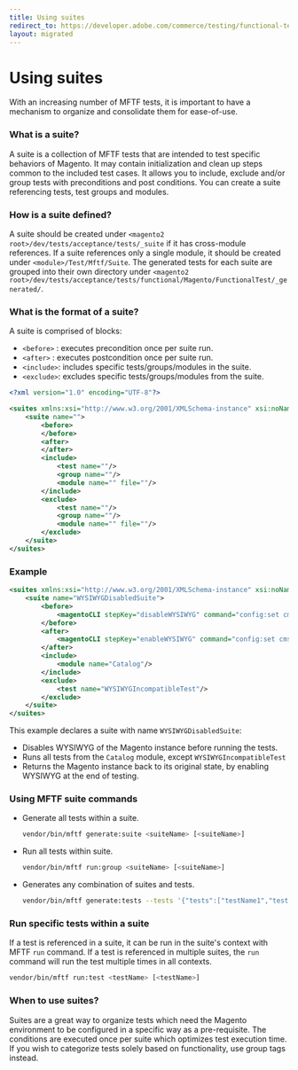 ```yaml
---
title: Using suites
redirect_to: https://developer.adobe.com/commerce/testing/functional-testing-framework/test-writing/using-suites/
layout: migrated
---
```


# Using suites

With an increasing number of MFTF tests, it is important to have a mechanism to organize and consolidate them for ease-of-use.

### What is a suite?

A suite is a collection of MFTF tests that are intended to test specific behaviors of Magento. It may contain initialization and clean up steps common to the included test cases. It allows you to include, exclude and/or group tests with preconditions and post conditions.
You can create a suite referencing tests, test groups and modules.

### How is a suite defined?

A suite should be created under `<magento2 root>/dev/tests/acceptance/tests/_suite` if it has cross-module references. If a suite references only a single module, it should be created under `<module>/Test/Mftf/Suite`. The generated tests for each suite are grouped into their own directory under `<magento2 root>/dev/tests/acceptance/tests/functional/Magento/FunctionalTest/_generated/`.

### What is the format of a suite?

A suite is comprised of blocks:

*  `<before>` : executes precondition once per suite run.
*  `<after>`  : executes postcondition once per suite run.
*  `<include>`: includes specific tests/groups/modules in the suite.
*  `<exclude>`: excludes specific tests/groups/modules from the suite.

```xml
<?xml version="1.0" encoding="UTF-8"?>

<suites xmlns:xsi="http://www.w3.org/2001/XMLSchema-instance" xsi:noNamespaceSchemaLocation="urn:magento:mftf:Suite/etc/suiteSchema.xsd">
    <suite name="">
        <before>
        </before>
        <after>
        </after>
        <include>
            <test name=""/>
            <group name=""/>
            <module name="" file=""/>
        </include>
        <exclude>
            <test name=""/>
            <group name=""/>
            <module name="" file=""/>
        </exclude>
    </suite>
</suites>
```

### Example

```xml
<suites xmlns:xsi="http://www.w3.org/2001/XMLSchema-instance" xsi:noNamespaceSchemaLocation="urn:magento:mftf:Suite/etc/suiteSchema.xsd">
    <suite name="WYSIWYGDisabledSuite">
        <before>
            <magentoCLI stepKey="disableWYSIWYG" command="config:set cms/wysiwyg/enabled disabled" />
        </before>
        <after>
            <magentoCLI stepKey="enableWYSIWYG" command="config:set cms/wysiwyg/enabled enabled" />
        </after>
        <include>
            <module name="Catalog"/>
        </include>
        <exclude>
            <test name="WYSIWYGIncompatibleTest"/>
        </exclude>
    </suite>
</suites>
```

This example declares a suite with name `WYSIWYGDisabledSuite`:

*  Disables WYSIWYG of the Magento instance before running the tests.
*  Runs all tests from the `Catalog` module, except `WYSIWYGIncompatibleTest`
*  Returns the Magento instance back to its original state, by enabling WYSIWYG at the end of testing.

### Using MFTF suite commands

*  Generate all tests within a suite.

    ```bash
    vendor/bin/mftf generate:suite <suiteName> [<suiteName>]
    ```
*  Run all tests within suite.

    ```bash
    vendor/bin/mftf run:group <suiteName> [<suiteName>]
    ```
*  Generates any combination of suites and tests.

    ```bash
    vendor/bin/mftf generate:tests --tests '{"tests":["testName1","testName2"],"suites":{"suite1":["suite_test1"],"suite2":null}}'
    ```
 
### Run specific tests within a suite

If a test is referenced in a suite, it can be run in the suite's context with MFTF `run` command. If a test is referenced in multiple suites, the `run` command will run the test multiple times in all contexts.

```bash
vendor/bin/mftf run:test <testName> [<testName>]
```  

### When to use suites?

Suites are a great way to organize tests which need the Magento environment to be configured in a specific way as a pre-requisite. The conditions are executed once per suite which optimizes test execution time. If you wish to categorize tests solely based on functionality, use group tags instead.
